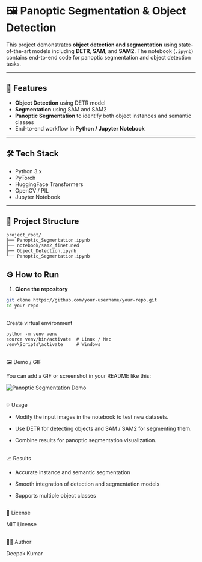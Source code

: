 # 🖼️ Panoptic Segmentation & Object Detection

This project demonstrates **object detection and segmentation** using state-of-the-art models including **DETR**, **SAM**, and **SAM2**. The notebook (`.ipynb`) contains end-to-end code for panoptic segmentation and object detection tasks.

---

## 🔹 Features
- **Object Detection** using DETR model  
- **Segmentation** using SAM and SAM2  
- **Panoptic Segmentation** to identify both object instances and semantic classes  
- End-to-end workflow in **Python / Jupyter Notebook**  

---

## 🛠️ Tech Stack
- Python 3.x  
- PyTorch  
- HuggingFace Transformers  
- OpenCV / PIL  
- Jupyter Notebook  

---

## 📂 Project Structure
```
project_root/
├── Panoptic_Segmentation.ipynb
├── notebook/sam2_finetuned
├── Object_Detection.ipynb
└── Panoptic_Segmentation.ipynb
```

## ⚙️ How to Run
1. **Clone the repository**
```bash
git clone https://github.com/your-username/your-repo.git
cd your-repo
```
##
Create virtual environment

    python -m venv venv
    source venv/bin/activate  # Linux / Mac
    venv\Scripts\activate     # Windows
##
🖼️ Demo / GIF

You can add a GIF or screenshot in your README like this:

![Panoptic Segmentation Demo](https://media.giphy.com/media/YOUR_GIF_LINK/giphy.gif)

##
💡 Usage

- Modify the input images in the notebook to test new datasets.

- Use DETR for detecting objects and SAM / SAM2 for segmenting them.

- Combine results for panoptic segmentation visualization.
##
📈 Results

- Accurate instance and semantic segmentation

- Smooth integration of detection and segmentation models

- Supports multiple object classes
##
📜 License

MIT License
##
👨‍💻 Author

Deepak Kumar
